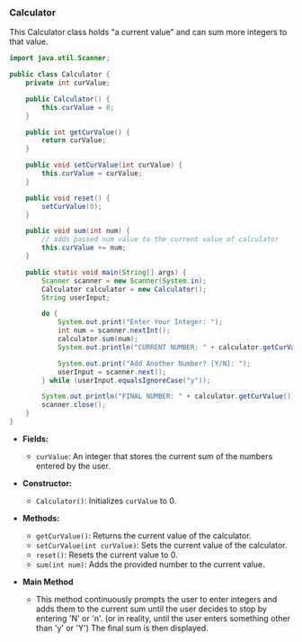 ### Calculator

This Calculator class holds "a current value" and can sum more integers to that value.

```java
import java.util.Scanner;

public class Calculator {
    private int curValue;

    public Calculator() {
        this.curValue = 0;
    }

    public int getCurValue() {
        return curValue;
    }

    public void setCurValue(int curValue) {
        this.curValue = curValue;
    }

    public void reset() {
        setCurValue(0);
    }

    public void sum(int num) {
        // adds passed num value to the current value of calculator
        this.curValue += num;
    }

    public static void main(String[] args) {
        Scanner scanner = new Scanner(System.in);
        Calculator calculator = new Calculator();
        String userInput;

        do {
            System.out.print("Enter Your Integer: ");
            int num = scanner.nextInt();
            calculator.sum(num);
            System.out.println("CURRENT NUMBER: " + calculator.getCurValue());

            System.out.print("Add Another Number? [Y/N]: ");
            userInput = scanner.next();
        } while (userInput.equalsIgnoreCase("y"));

        System.out.println("FINAL NUMBER: " + calculator.getCurValue());
        scanner.close();
    }
}
```


- **Fields:**
    - `curValue`: An integer that stores the current sum of the numbers entered by the user.

- **Constructor:**
    - `Calculator()`: Initializes `curValue` to 0.

- **Methods:**
    - `getCurValue()`: Returns the current value of the calculator.
    - `setCurValue(int curValue)`: Sets the current value of the calculator.
    - `reset()`: Resets the current value to 0.
    - `sum(int num)`: Adds the provided number to the current value.

- **Main Method**
  - This method continuously prompts the user to enter integers and adds them to the current sum until the user decides to stop by entering 'N' or 'n'. (or in reality, until the user enters something other than 'y' or 'Y') The final sum is then displayed.